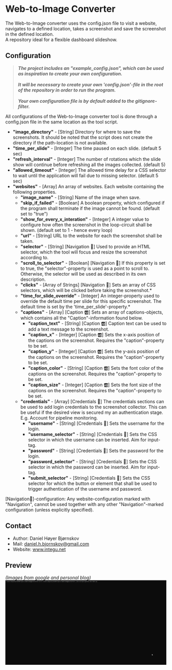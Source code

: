 # Web-to-Image Converter #
The Web-to-Image converter uses the config.json file to visit a website, navigates to a defined location, takes a screenshot and save the screenshot in the defined location.\
A repository ideal for a flexible dashboard slideshow.

## Configuration ##
>**_The project includes an "example_config.json", which can be used as inspiration to create your own configuration.\
\
It will be necessary to create your own 'config.json'-file in the root of the repository in order to run the program.\
\
Your own configuration file is by default added to the gitignore-filter._**

All configurations of the Web-to-Image converter tool is done through a config.json file in the same location as the tool script.
* **"image_directory"** - [String] Directory for where to save the screenshots. It should be noted that the script does not create the directory if the path-location is not available.
* **"time_per_slide"** - [Integer] The time paused on each slide. (default 5 sec)
* **"refresh_interval"** - [Integer] The number of rotations which the slide show will continue before refreshing all the images collected. (default 5)
* **"allowed_timeout"** - [Integer] The allowed time delay for a CSS selector to wait until the application will fail due to missing selector. (default 5 sec)
* **"websites"** - [Array] An array of websites. Each website containing the following properties.
  * **"image_name"** - [String] Name of the image when save.
  * **"skip_if_failed"** - [Boolean] A boolean property, which configured if the program shall terminate if the image cannot be found. (default set to "true")
  * **"show_for_every_x_interation"** - [Integer] A integer value to configure how often the screenshot in the loop-circuit shall be shown. (default set to 1 - hence every loop)
  * **"url"** - [String] URL to the website for each the screenshot shall be taken.
  * **"selector"** - [String] [Navigation 🔄] Used to provide an HTML selector, which the tool will focus and resize the screenshot according to.
  * **"scroll_to_selector"** - [Boolean] [Navigation 🔄] If this property is set to true, the "selector"-property is used as a point to scroll to. Otherwise, the selector will be used as described in its own description.
  * **"clicks"** - [Array of Strings] [Navigation 🔄] Sets an array of CSS selectors, which will be clicked before taking the screenshot.*
  * **"time_for_slide_override"** - [Integer] An integer-property used to override the default time per slide for this specific screenshot. The default time is set by the 'time_per_slide'-property.*
  * **"captions"** - [Array] [Caption 🆎] Sets an array of captions-objects, which contains all the "Caption"-information found below.
    * **"caption_text"** - [String] [Caption 🆎] Caption text can be used to add a text message to the screenshot.
    * **"caption_x"** - [Integer] [Caption 🆎] Sets the x-axis position of the captions on the screenshot. Requires the "caption"-property to be set.
    * **"caption_y"** - [Integer] [Caption 🆎] Sets the y-axis position of the captions on the screenshot. Requires the "caption"-property to be set.
    * **"caption_color"** - [String] [Caption 🆎] Sets the font color of the captions on the screenshot. Requires the "caption"-property to be set.
    * **"caption_size"** - [Integer] [Caption 🆎] Sets the font size of the captions on the screenshot. Requires the "caption"-property to be set.
  * **"credentials"** - [Array] [Credentials 🔐] The credentials sections can be used to add login credentials to the screenshot collector. This can be useful if the desired view is secured my an authentication stage. E.g. Account for pipeline monitoring. 
    * **"username"** - [String] [Credentials 🔐] Sets the username for the login.
    * **"username_selector"** - [String] [Credentials 🔐] Sets the CSS selector in which the username can be inserted. Aim for input-tag.
    * **"password"** - [String] [Credentials 🔐] Sets the password for the login.
    * **"password_selector"** - [String] [Credentials 🔐] Sets the CSS selector in which the password can be inserted. Aim for input-tag.
    * **"submit_selector"** - [String] [Credentials 🔐] Sets the CSS selector for which the button or element that shall be used to trigger authentication of the username and password.

[Navigation🔄]-configuration: Any website-configuration marked with "Navigation", cannot be used together with any other "Navigation"-marked configuration (unless explicitly specified).
## Contact ##
* Author: Daniel Høyer Bjørnskov
* Mail: daniel.h.bjornskov@gmail.com
* Website: www.integu.net

## Preview ##
*(Images from google and personal blog)*
![](https://github.com/DanielHJacobsen/WebToImageConverter/blob/master/resources/Preview.gif)
